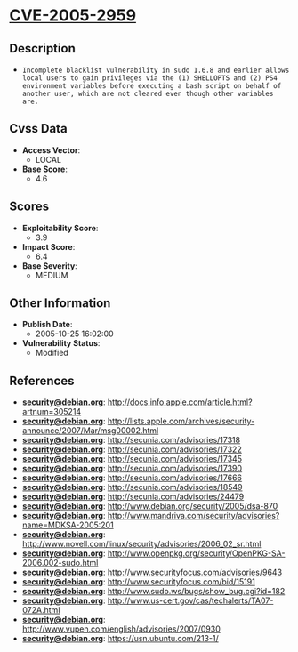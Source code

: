 
# [CVE-2005-2959](https://cve.mitre.org/cgi-bin/cvename.cgi?name=CVE-2005-2959)

## Description

- `Incomplete blacklist vulnerability in sudo 1.6.8 and earlier allows local users to gain privileges via the (1) SHELLOPTS and (2) PS4 environment variables before executing a bash script on behalf of another user, which are not cleared even though other variables are.`

## Cvss Data

- **Access Vector**:
  - LOCAL
- **Base Score**:
  - 4.6

## Scores

- **Exploitability Score**:
  - 3.9
- **Impact Score**:
  - 6.4
- **Base Severity**:
  - MEDIUM

## Other Information

- **Publish Date**:
  - 2005-10-25 16:02:00
- **Vulnerability Status**:
  - Modified

## References

- **security@debian.org**: http://docs.info.apple.com/article.html?artnum=305214
- **security@debian.org**: http://lists.apple.com/archives/security-announce/2007/Mar/msg00002.html
- **security@debian.org**: http://secunia.com/advisories/17318
- **security@debian.org**: http://secunia.com/advisories/17322
- **security@debian.org**: http://secunia.com/advisories/17345
- **security@debian.org**: http://secunia.com/advisories/17390
- **security@debian.org**: http://secunia.com/advisories/17666
- **security@debian.org**: http://secunia.com/advisories/18549
- **security@debian.org**: http://secunia.com/advisories/24479
- **security@debian.org**: http://www.debian.org/security/2005/dsa-870
- **security@debian.org**: http://www.mandriva.com/security/advisories?name=MDKSA-2005:201
- **security@debian.org**: http://www.novell.com/linux/security/advisories/2006_02_sr.html
- **security@debian.org**: http://www.openpkg.org/security/OpenPKG-SA-2006.002-sudo.html
- **security@debian.org**: http://www.securityfocus.com/advisories/9643
- **security@debian.org**: http://www.securityfocus.com/bid/15191
- **security@debian.org**: http://www.sudo.ws/bugs/show_bug.cgi?id=182
- **security@debian.org**: http://www.us-cert.gov/cas/techalerts/TA07-072A.html
- **security@debian.org**: http://www.vupen.com/english/advisories/2007/0930
- **security@debian.org**: https://usn.ubuntu.com/213-1/
